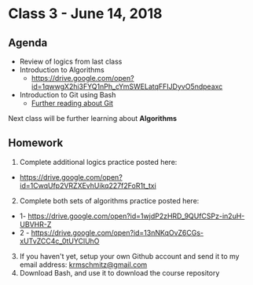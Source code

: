 # Class 3 - June 14, 2018

## Agenda

* Review of logics from last class
* Introduction to Algorithms
  * https://drive.google.com/open?id=1qwwgX2hi3FYQ1nPh_cYmSWELatqFFIJDyvO5ndpeaxc
* Introduction to Git using Bash
  * [Further reading about Git](git.md)

Next class will be further learning about **Algorithms**

## Homework

1. Complete additional logics practice posted here:
*  https://drive.google.com/open?id=1CwqUfp2VRZXEvhUikq227f2FoR1t_txi
2. Complete both sets of algorithms practice posted here:
*  1- https://drive.google.com/open?id=1wjdP2zHRD_9QUfCSPz-in2uH-UBVHR-Z
*  2 - https://drive.google.com/open?id=13nNKqOvZ6CGs-xUTvZCC4c_0tUYClUhO
3. If you haven't yet, setup your own Github account and send it to my email address: krmschmitz@gmail.com
4. Download Bash, and use it to download the course repository
